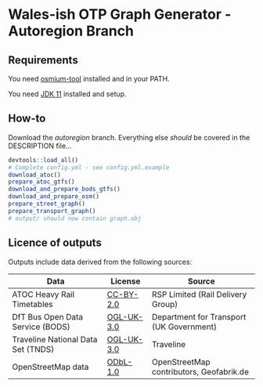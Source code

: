 # Wales-ish OTP Graph Generator - Autoregion Branch

## Requirements
You need [osmium-tool](https://osmcode.org/osmium-tool/) installed and in your PATH.

You need [JDK 11](https://adoptium.net/?variant=openjdk11) installed and setup.

## How-to

Download the *autoregion* branch. Everything else _should_ be covered in the DESCRIPTION file…

```R
devtools::load_all()
# Complete config.yml - see config.yml.example
download_atoc()
prepare_atoc_gtfs()
download_and_prepare_bods_gtfs()
download_and_prepare_osm()
prepare_street_graph()
prepare_transport_graph()
# output/ should now contain graph.obj
```
## Licence of outputs

Outputs include data derived from the following sources:

| Data                       | License                                                                             | Source                                   |
|----------------------------|-------------------------------------------------------------------------------------|------------------------------------------|
| ATOC Heavy Rail Timetables | [CC-BY-2.0](https://creativecommons.org/licenses/by/2.0/uk/legalcode)    | RSP Limited (Rail Delivery Group)                              |
| DfT Bus Open Data Service (BODS) | [OGL-UK-3.0](https://www.nationalarchives.gov.uk/doc/open-government-licence/version/3/) | Department for Transport (UK Government)  |
| Traveline National Data Set (TNDS) | [OGL-UK-3.0](https://www.nationalarchives.gov.uk/doc/open-government-licence/version/3/) | Traveline  |
| OpenStreetMap data         | [ODbL-1.0](https://opendatacommons.org/licenses/odbl/)                                  | OpenStreetMap contributors, Geofabrik.de |


